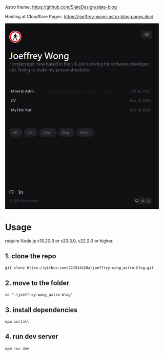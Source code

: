 Astro theme: https://github.com/SlateDesign/slate-blog

Hosting at Cloudflare Pages: https://joeffrey-wong-astro-blog.pages.dev/


![image](/public/Screenshot%202025-10-30%20191736.png)


# Usage

require Node.js v18.20.8 or v20.3.0, v22.0.0 or higher. 

## 1. clone the repo

```
git clone https://github.com/221934420a/joeffrey-wong_astro-blog.git
```
## 2. move to the folder

```
cd ".\joeffrey-wong_astro-blog"
```

## 3. install dependencies

```
npm install
```

## 4. run dev server

```
npm run dev
```